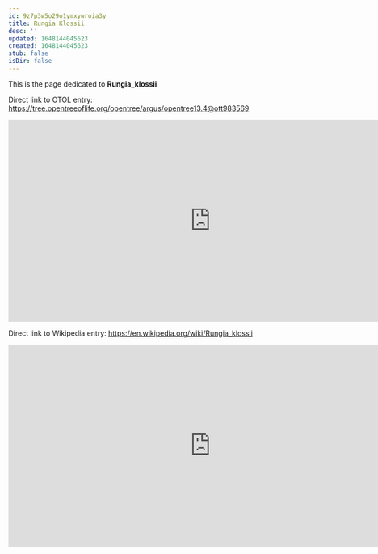 ```yaml
---
id: 9z7p3w5o29o1ymxywroia3y
title: Rungia Klossii
desc: ''
updated: 1648144045623
created: 1648144045623
stub: false
isDir: false
---
```

This is the page dedicated to **Rungia_klossii**


Direct link to OTOL entry: https://tree.opentreeoflife.org/opentree/argus/opentree13.4@ott983569



<html>
    <body>
    <iframe src="https://tree.opentreeoflife.org/opentree/argus/opentree13.4@ott983569"
    width="800" height="400" frameborder="0" allowfullscreen> </iframe>
    </body>
</html>
    


Direct link to Wikipedia entry: https://en.wikipedia.org/wiki/Rungia_klossii



<html>
    <body>
    <iframe src="https://en.wikipedia.org/wiki/Rungia_klossii"
    width="800" height="400" frameborder="0" allowfullscreen> </iframe>
    </body>
</html>
    
